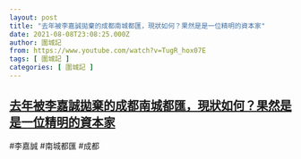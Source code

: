 ```yaml
---
layout: post
title: "去年被李嘉誠拋棄的成都南城都匯，現狀如何？果然是是一位精明的資本家"
date: 2021-08-08T23:08:25.000Z
author: 圍城記
from: https://www.youtube.com/watch?v=TugR_hox07E
tags: [ 圍城記 ]
categories: [ 圍城記 ]
---
```

<!--1628464105000-->
[去年被李嘉誠拋棄的成都南城都匯，現狀如何？果然是是一位精明的資本家](https://www.youtube.com/watch?v=TugR_hox07E)
------

<div>
#李嘉誠 #南城都匯 #成都
</div>
